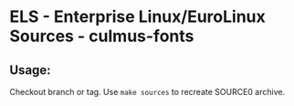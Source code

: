 # ELS - Enterprise Linux/EuroLinux Sources - culmus-fonts
 
## Usage:
  Checkout branch or tag. Use `make sources` to recreate  SOURCE0 archive.
